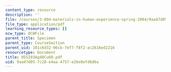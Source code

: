 ```yaml
---
content_type: resource
description: ''
file: /courses/3-094-materials-in-human-experience-spring-2004/9aa47d057c28e4aa4757e26e8efd6d6a_05SI03Ag40Cu60.pdf
file_type: application/pdf
learning_resource_types: []
ocw_type: OCWFile
parent_title: Specimen
parent_type: CourseSection
parent_uid: 101c6d32-96cb-7ef7-f8f2-ac2616ed2216
resourcetype: Document
title: 05SI03Ag40Cu60.pdf
uid: 9aa47d05-7c28-e4aa-4757-e26e8efd6d6a
---
```

